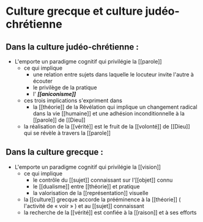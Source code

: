 # Culture grecque et culture judéo-chrétienne

## Dans la culture judéo-chrétienne :
- L'emporte un paradigme cognitif qui privilégie la [[parole]]
  - ce qui implique
    - une relation entre sujets dans laquelle le locuteur invite l'autre à écouter
    - le privilège de la pratique
    - l' ***[[aniconisme]]***
  - ces trois implications s'expriment dans
    - la [[théorie]] de la Révélation qui implique un changement radical dans la vie [[humaine]] et une adhésion inconditionnelle à la [[parole]] de [[Dieu]]
  - la réalisation de la [[vérité]] est le fruit de la [[volonté]] de [[Dieu]] qui se révèle à travers la [[parole]]

## Dans la culture grecque :
- L'emporte un paradigme cognitif qui privilégie la [[vision]]
  - ce qui implique
    - le contrôle du [[sujet]] connaissant sur l'[[objet]] connu
    - le [[dualisme]] entre [[théorie]] et pratique
    - la valorisation de la [[représentation]] visuelle
  - la [[culture]] grecque accorde la prééminence à la [[théorie]] ( l'activité de « voir » ) et au [[sujet]] connaissant
  - la recherche de la [[vérité]] est confiée à la [[raison]] et à ses efforts